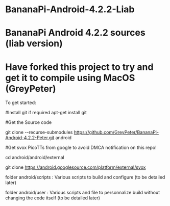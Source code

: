 # BananaPi-Android-4.2.2-Liab
# BananaPi Android 4.2.2 sources (liab version)
Have forked this project to try and get it to compile using MacOS (GreyPeter)
=======

To get started:

#Install git if required
apt-get install git 

#Get the Source code

git clone --recurse-submodules https://github.com/GreyPeter/BananaPi-Android-4.2.2-Peter.git android 

#Get svox PicoTTs from google to avoid DMCA notification on this repo!  
  
cd android/android/external

git clone https://android.googlesource.com/platform/external/svox

folder android/scripts : Various scripts to build and configure (to be detailed later)

folder android/user : Various scripts and file to personnalize build without changing the code itself (to be detailed later)

